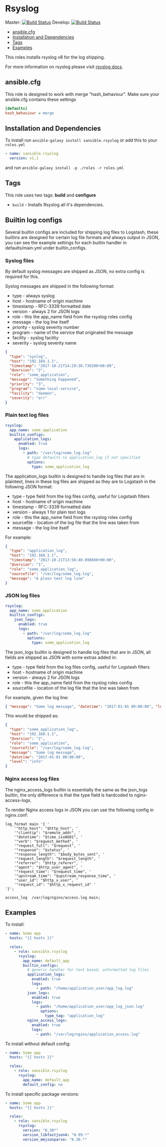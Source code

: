 # Rsyslog

Master: [![Build Status](https://travis-ci.org/sansible/rsyslog.svg?branch=master)](https://travis-ci.org/sansible/rsyslog)
Develop: [![Build Status](https://travis-ci.org/sansible/rsyslog.svg?branch=develop)](https://travis-ci.org/sansible/rsyslog)

* [ansible.cfg](#ansible-cfg)
* [Installation and Dependencies](#installation-and-dependencies)
* [Tags](#tags)
* [Examples](#examples)

This roles installs rsyslog v8 for the log shipping.

For more information on rsyslog please visit [rsyslog docs](http://www.rsyslog.com/doc/v8-stable/).




## ansible.cfg

This role is designed to work with merge "hash_behaviour". Make sure your
ansible.cfg contains these settings

```INI
[defaults]
hash_behaviour = merge
```




## Installation and Dependencies

To install run `ansible-galaxy install sansible.rsyslog` or add this to your
`roles.yml`

```YAML
- name: sansible.rsyslog
  version: v1.1
```

and run `ansible-galaxy install -p ./roles -r roles.yml`




## Tags

This role uses two tags: **build** and **configure**

* `build` - Installs Rsyslog all it's dependencies.




## Builtin log configs

Several builtin configs are included for shipping log files to Logstash, these
builtins are designed for certain log file formats and always output in JSON,
you can see the example settings for each builtin handler in defaults/main.yml
under builtin_configs.

### Syslog files

By default syslog messages are shipped as JSON, no extra config is required for
this.

Syslog messages are shipped in the following format:

* type - always syslog
* host - hostname of origin machine
* timestamp - RFC-3339 formatted date
* version - always 2 for JSON logs
* role - this the app_name field from the rsyslog roles config
* message - the log line itself
* priority - syslog severity number
* program - name of the service that originated the message
* facility - syslog facility
* severity - syslog severity name

```JSON
{
  "type": "syslog",
  "host": "192.168.1.1",
  "timestamp": "2017-10-21T14:29:30.739200+00:00",
  "@version": "2",
  "role": "some_application",
  "message": "Something happened",
  "priority": "3",
  "program": "some-local-service",
  "facility": "daemon",
  "severity": "err"
}
```

### Plain text log files

```YAML
rsyslog:
  app_name: some_application
  builtin_configs:
    application_logs:
      enabled: true
      logs:
        - path: "/var/log/some_log.log"
          # type defaults to application_log if not specified
          options:
            type: some_application_log
```

The application_logs builtin is designed to handle log files that are in
plaintext, lines in these log files are shipped as they are to Logstash in the
following JSON format:

* type - type field from the log files config, useful for Logstash filters
* host - hostname of origin machine
* timestamp - RFC-3339 formatted date
* version - always 1 for plain text logs
* role - this the app_name field from the rsyslog roles config
* sourcefile - location of the log file that the line was taken from
* message - the log line itself

For example:

```JSON
{
  "type": "application_log",
  "host": "192.168.1.1",
  "timestamp": "2017-10-21T13:58:40.098660+00:00",
  "@version": "1",
  "role": "some_application_log",
  "sourcefile": "/var/log/some_log.log",
  "message": "A plain text log line"
}
```

### JSON log files

```YAML
rsyslog:
  app_name: some_application
  builtin_configs:
    json_logs:
      enabled: true
      logs:
        - path: "/var/log/some_log.log"
          options:
            type: some_application_log
```

The json_logs builtin is designed to handle log files that are in JSON,
all fields are shipped as JSON with some extras added in:

* type - type field from the log files config, useful for Logstash filters
* host - hostname of origin machine
* version - always 2 for JSON logs
* role - this the app_name field from the rsyslog roles config
* sourcefile - location of the log file that the line was taken from

For example, given the log line:

```JSON
{ "message": "Some log message", "datetime": "2017-01-01 00:00:00", "level": "info" }
```

This would be shipped as:

```JSON
{
  "type": "some_application_log",
  "host": "192.168.1.1",
  "@version": "2",
  "role": "some_application",
  "sourcefile": "/var/log/some_log.log",
  "message": "Some log message",
  "datetime": "2017-01-01 00:00:00",
  "level": "info"
}
```

### Nginx access log files

The nginx_access_logs builtin is essentially the same as the json_logs builtin,
the only difference is that the type field is hardcoded to nginx-access-logs.

To render Nginx access logs in JSON you can use the following config in
nginx.conf:

```
log_format main '{ '
	'"http_host": "$http_host", '
	'"clientip": "$remote_addr", '
	'"datetime": "$time_iso8601", '
	'"verb": "$request_method", '
	'"request_full": "$request", '
	'"response": "$status", '
	'"response_length": "$body_bytes_sent", '
	'"request_length": "$request_length", '
	'"referrer": "$http_referer", '
	'"agent": "$http_user_agent", '
	'"request_time": "$request_time", '
	'"upstream_time": "$upstream_response_time", '
	'"user_id": "$http_x_user", '
	'"request_id": "$http_x_request_id" '
'}';

access_log  /var/log/nginx/access.log main;
```




## Examples

To install:

```YAML
- name: Some app
  hosts: "{{ hosts }}"

  roles:
    - role: sansible.rsyslog
      rsyslog:
        app_name: default_app
        builtin_configs:
          # generic handler for text based, unformatted log files
          application_logs:
            enabled: true
            logs:
              - path: "/home/application_user/app_log.log"
          json_logs:
            enabled: true
            logs:
              - path: "/home/application_user/app_log_json.log"
                options:
                  type_tag: "application_log"
          nginx_access_logs:
            enabled: true
            logs:
              - path: "/var/log/nginx/application_access.log"
```

To install without default config:

```YAML
- name: Some app
  hosts: "{{ hosts }}"

  roles:
    - role: sansible.rsyslog
      rsyslog:
        app_name: default_app
        default_config: no
```

To install specific package versions:

```YAML
- name: Some app
  hosts: "{{ hosts }}"

  roles:
    - role: sansible.rsyslog
      rsyslog:
        version: "8.30*"
        version_libfastjson4: "0.99.*"
        version_mmjsonparse: "8.30.*"
```
